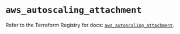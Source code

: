 # `aws_autoscaling_attachment`

Refer to the Terraform Registry for docs: [`aws_autoscaling_attachment`](https://registry.terraform.io/providers/hashicorp/aws/6.14.0/docs/resources/autoscaling_attachment).
